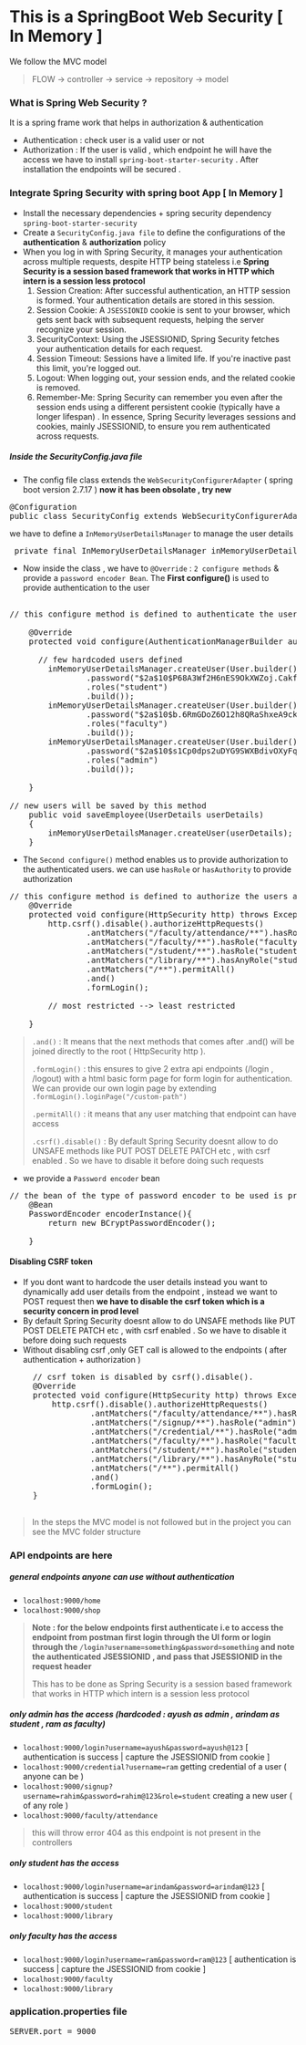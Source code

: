 # This is a SpringBoot Web Security [ In Memory ]
We follow the MVC model
>FLOW  → controller  → service → repository → model

### What is Spring Web Security ?
It is a spring frame work that helps in authorization & authentication
- Authentication : check user is a valid user or not
- Authorization : If the user is valid , which endpoint he will have the access
  we have to install `spring-boot-starter-security` . After installation the endpoints will be secured .

### Integrate Spring Security with spring boot App [ In Memory ]
- Install the necessary dependencies + spring security dependency `spring-boot-starter-security`
- Create a `SecurityConfig.java file` to define the configurations of the **authentication** & **authorization** policy
- When you log in with Spring Security, it manages your authentication across multiple requests, despite
  HTTP being stateless i.e **Spring Security is a session based framework that works  in HTTP which intern is a session less protocol**
  1. Session Creation: After successful authentication, an HTTP session is formed. Your authentication
     details are stored in this session.
  2. Session Cookie: A `JSESSIONID` cookie is sent to your browser, which gets sent back with subsequent
     requests, helping the server recognize your session.
  3. SecurityContext: Using the JSESSIONID, Spring Security fetches your authentication details for each
     request.
  4. Session Timeout: Sessions have a limited life. If you're inactive past this limit, you're logged out.
  5. Logout: When logging out, your session ends, and the related cookie is removed.
  6. Remember-Me: Spring Security can remember you even after the session ends using a different
     persistent cookie (typically have a longer lifespan) .
     In essence, Spring Security leverages sessions and cookies, mainly JSESSIONID, to ensure you rem
     authenticated across requests.

##### Inside the SecurityConfig.java file
- The config file class extends the `WebSecurityConfigurerAdapter` ( spring boot version 2.7.17 )
  **now it has been obsolate , try new**
<pre>
@Configuration
public class SecurityConfig extends WebSecurityConfigurerAdapter { }
</pre>
we have to define a `InMemoryUserDetailsManager` to manage the user details
<pre> private final InMemoryUserDetailsManager inMemoryUserDetailsManager = new InMemoryUserDetailsManager();</pre>
- Now inside the class , we have to `@Override` : `2 configure methods` & provide a `password encoder Bean`. The **First configure()** is used to provide authentication to the user
 <pre>

// this configure method is defined to authenticate the users

    @Override
    protected void configure(AuthenticationManagerBuilder auth) throws Exception {
      
      // few hardcoded users defined
        inMemoryUserDetailsManager.createUser(User.builder().username("arindam")
                .password("$2a$10$P68A3Wf2H6nES9OkXWZoj.CakfPbEoh1VDNEueXDjBNsUNZysU43W")
                .roles("student")
                .build());
        inMemoryUserDetailsManager.createUser(User.builder().username("ram")
                .password("$2a$10$b.6RmGDoZ6O12h8QRaShxeA9ckO6yuVMQJYZFHVt6fSzrC.Mo2gNq")
                .roles("faculty")
                .build());
        inMemoryUserDetailsManager.createUser(User.builder().username("ayush")
                .password("$2a$10$s1Cp0dps2uDYG9SWXBdivOXyFqBmN4YmrNy70qrWlSqoh7v7.BWG6")
                .roles("admin")
                .build());

    }

// new users will be saved by this method
    public void saveEmployee(UserDetails userDetails)
    {
        inMemoryUserDetailsManager.createUser(userDetails);
    }
</pre>

- The `Second configure()` method enables us to provide authorization to the authenticated users. we can use `hasRole` or `hasAuthority` to provide authorization
<pre>
// this configure method is defined to authorize the users after they are authenticated 
    @Override
    protected void configure(HttpSecurity http) throws Exception {
        http.csrf().disable().authorizeHttpRequests()
                .antMatchers("/faculty/attendance/**").hasRole("admin")
                .antMatchers("/faculty/**").hasRole("faculty")
                .antMatchers("/student/**").hasRole("student")
                .antMatchers("/library/**").hasAnyRole("student", "faculty")
                .antMatchers("/**").permitAll()
                .and()
                .formLogin();

        // most restricted --> least restricted

    }
</pre>

> `.and()` : It means that the next methods that comes after .and() will be joined directly to the root ( HttpSecurity http ).
>
> `.formLogin()` : this ensures to give 2 extra api endpoints (/login , /logout) with a html basic form page for form login for authentication. We can provide our own login page by extending `.formLogin().loginPage("/custom-path")`
>
> `.permitAll()` : it means that any user matching that endpoint can have access
>
> `.csrf().disable()` : By default Spring Security doesnt allow to do UNSAFE methods like PUT POST DELETE PATCH etc , with csrf enabled . So we have to disable it before doing such requests

- we provide a `Password encoder` bean
<pre>
// the bean of the type of password encoder to be used is provided
    @Bean
    PasswordEncoder encoderInstance(){
        return new BCryptPasswordEncoder();

    }
</pre>
#### Disabling CSRF token
- If you dont want to hardcode the user details instead you want to dynamically add user details from the endpoint , instead we want to POST request then
  **we have to disable the csrf token which is a security concern in prod level**
- By default Spring Security doesnt allow to do UNSAFE methods like PUT POST DELETE PATCH etc , with csrf enabled . So we have to disable it before doing such requests
- Without disabling csrf ,only GET call is allowed to the endpoints ( after authentication + authorization )
    <pre>
    // csrf token is disabled by csrf().disable(). 
    @Override
    protected void configure(HttpSecurity http) throws Exception {
        http.csrf().disable().authorizeHttpRequests()
                .antMatchers("/faculty/attendance/**").hasRole("admin")
                .antMatchers("/signup/**").hasRole("admin")
                .antMatchers("/credential/**").hasRole("admin")
                .antMatchers("/faculty/**").hasRole("faculty")
                .antMatchers("/student/**").hasRole("student")
                .antMatchers("/library/**").hasAnyRole("student", "faculty")
                .antMatchers("/**").permitAll()
                .and()
                .formLogin();
    }
    </pre>

> In the steps the MVC model is not followed but in the project you can see the MVC folder structure

### API endpoints are here
##### general endpoints anyone can use without authentication
- `localhost:9000/home`
- `localhost:9000/shop`

>**Note : for the below endpoints first authenticate i.e to access the endpoint from postman first login through the UI form or login through the `/login?username=something&password=something` and note the authenticated JSESSIONID , and pass that JSESSIONID in the request header**
>
> This has to be done as Spring Security is a session based framework that works  in HTTP which intern is a session less protocol
##### only admin has the access   (hardcoded : ayush as admin , arindam as student , ram as faculty)
- `localhost:9000/login?username=ayush&password=ayush@123`    [  authentication is success | capture the JSESSIONID from cookie ]
- `localhost:9000/credential?username=ram`                 getting credential of a user ( anyone can be )
- `localhost:9000/signup?username=rahim&password=rahim@123&role=student`      creating a new user ( of any role )
- `localhost:9000/faculty/attendance`                               
> this will throw error 404 as this endpoint is not present in the controllers

##### only student has the access 
- `localhost:9000/login?username=arindam&password=arindam@123`    [  authentication is success | capture the JSESSIONID from cookie ]
- `localhost:9000/student`
- `localhost:9000/library`

##### only faculty has the access 
- `localhost:9000/login?username=ram&password=ram@123`    [  authentication is success | capture the JSESSIONID from cookie ]
- `localhost:9000/faculty`
- `localhost:9000/library`

### application.properties file
<pre>
SERVER.port = 9000
</pre>
